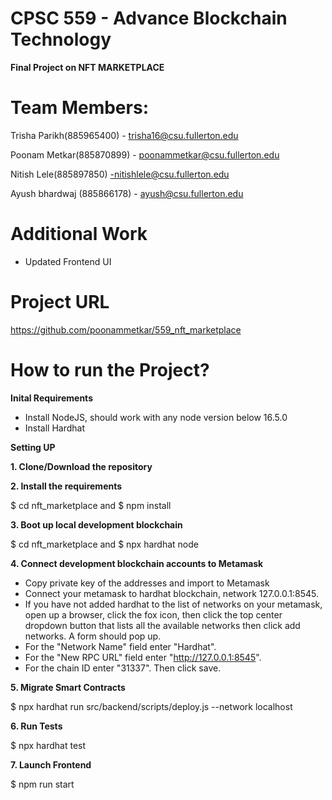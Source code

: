 

# CPSC 559 - Advance Blockchain Technology

**Final Project on NFT MARKETPLACE**

# Team Members:

Trisha Parikh(885965400) - trisha16@csu.fullerton.edu

Poonam Metkar(885870899) - poonammetkar@csu.fullerton.edu

Nitish Lele(885897850) -nitishlele@csu.fullerton.edu

Ayush bhardwaj (885866178) - ayush@csu.fullerton.edu

# Additional Work
- Updated Frontend UI





# Project URL
https://github.com/poonammetkar/559_nft_marketplace

# How to run the Project?
**Inital Requirements**
- Install NodeJS, should work with any node version below 16.5.0
- Install Hardhat

**Setting UP**

**1. Clone/Download the repository**

**2. Install the requirements**

$ cd nft_marketplace and 
$ npm install

**3. Boot up local development blockchain**

$ cd nft_marketplace and 
$ npx hardhat node

**4. Connect development blockchain accounts to Metamask**

- Copy private key of the addresses and import to Metamask
- Connect your metamask to hardhat blockchain, network 127.0.0.1:8545.
- If you have not added hardhat to the list of networks on your metamask, open up a browser, click the fox icon, then click the top center dropdown button that lists all the available networks then click add networks. A form should pop up. 
- For the "Network Name" field enter "Hardhat". 
- For the "New RPC URL" field enter "http://127.0.0.1:8545". 
- For the chain ID enter "31337". Then click save.

**5. Migrate Smart Contracts**

$ npx hardhat run src/backend/scripts/deploy.js --network localhost

**6. Run Tests**

$ npx hardhat test


**7. Launch Frontend**

$ npm run start
